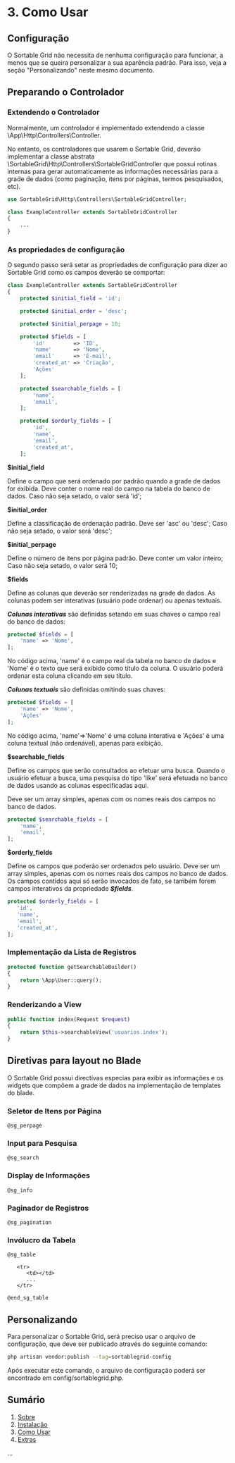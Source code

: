 # 3. Como Usar 

## Configuração

O Sortable Grid não necessita de nenhuma configuração para funcionar, a menos que se queira personalizar a sua aparência padrão. Para isso, veja a seção "Personalizando" neste mesmo documento.

## Preparando o Controlador

### Extendendo o Controlador

Normalmente, um controlador é implementado extendendo a classe \App\Http\Controllers\Controller. 

No entanto, os controladores que usarem o Sortable Grid, deverão implementar a classe abstrata \SortableGrid\Http\Controllers\SortableGridController que possui rotinas internas para gerar automaticamente as informações necessárias para a grade de dados (como paginação, itens por páginas, termos pesquisados, etc).

```php
use SortableGrid\Http\Controllers\SortableGridController;

class ExampleController extends SortableGridController
{
    ...
}
```

### As propriedades de configuração

O segundo passo será setar as propriedades de configuração para dizer ao Sortable Grid como os campos deverão se comportar:

```php
class ExampleController extends SortableGridController
{
    protected $initial_field = 'id';

    protected $initial_order = 'desc';

    protected $initial_perpage = 10;

    protected $fields = [
        'id'         => 'ID',
        'name'       => 'Nome',
        'email'      => 'E-mail',
        'created_at' => 'Criação',
        'Ações'
    ];

    protected $searchable_fields = [
        'name',
        'email',
    ];

    protected $orderly_fields = [
        'id',
        'name',
        'email',
        'created_at',
    ];
```

**$initial_field** 

Define o campo que será ordenado por padrão quando a grade de dados for exibida. Deve conter o nome real do campo na tabela do banco de dados. Caso não seja setado, o valor será 'id';

**$initial_order** 

Define a classificação de ordenação padrão. Deve ser 'asc' ou 'desc'; Caso não seja setado, o valor será 'desc';

**$initial_perpage** 

Define o número de itens por página padrão. Deve conter um valor inteiro; Caso não seja setado, o valor será 10;

**$fields** 

Define as colunas que deverão ser renderizadas na grade de dados. As colunas podem ser interativas (usuário pode ordenar) ou apenas textuais.

***Colunas interativas*** são definidas setando em suas chaves o campo real do banco de dados:

```php
protected $fields = [
    'name' => 'Nome',
];
```
No código acima, 'name' é o campo real da tabela no banco de dados e 'Nome' é o texto que será exibido como título da coluna. O usuário poderá ordenar esta coluna clicando em seu título.

***Colunas textuais*** são definidas omitindo suas chaves:

```php
protected $fields = [
    'name' => 'Nome',
    'Ações'
];
```

No código acima, 'name'=>'Nome' é uma coluna interativa e 'Ações' é uma coluna textual (não ordenável), apenas para exibição.

**$searchable_fields** 

Define os campos que serão consultados ao efetuar uma busca. Quando o usuário efetuar a busca, uma pesquisa do tipo 'like' será efetuada no banco de dados usando as colunas especificadas aqui.

Deve ser um array simples, apenas com os nomes reais dos campos no banco de dados.

```php
protected $searchable_fields = [
    'name',
    'email',
];
```

**$orderly_fields** 

Define os campos que poderão ser ordenados pelo usuário. Deve ser um array simples, apenas com os nomes reais dos campos no banco de dados. Os campos contidos aqui só serão invocados de fato, se também forem campos interativos da propriedade ***$fields***.

```php
protected $orderly_fields = [
   'id',
   'name',
   'email',
   'created_at',
];
```


### Implementação da Lista de Registros


```php
protected function getSearchableBuilder()
{
    return \App\User::query();
}
```

### Renderizando a View

```php
public function index(Request $request)
{
    return $this->searchableView('usuarios.index');
}
```

## Diretivas para layout no Blade

O Sortable Grid possui directivas especias para exibir as informações e os widgets que compõem a grade de dados na implementação de templates do blade.

### Seletor de Itens por Página

```text
@sg_perpage
```

### Input para Pesquisa

```text
@sg_search
```

### Display de Informações

```text
@sg_info
```

### Paginador de Registros

```text
@sg_pagination
```

### Invólucro da Tabela

```text
@sg_table

   <tr>
      <td></td>
      ...
   </tr>

@end_sg_table

```


## Personalizando

Para personalizar o Sortable Grid, será preciso usar o arquivo de configuração, que deve ser publicado através do seguinte comando:

```bash
php artisan vendor:publish --tag=sortablegrid-config
```

Após executar este comando, o arquivo de configuração poderá ser encontrado em config/sortablegrid.php.


## Sumário

  1. [Sobre](01-About.md)
  2. [Instalação](02-Installation.md)
  3. [Como Usar](03-Usage.md)
  4. [Extras](04-Extras.md)

...